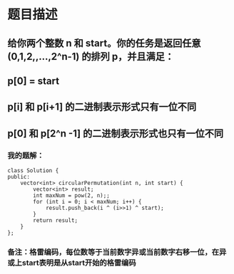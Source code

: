 # 题目描述
## 给你两个整数 n 和 start。你的任务是返回任意 (0,1,2,,...,2^n-1) 的排列 p，并且满足：
## p[0] = start
## p[i] 和 p[i+1] 的二进制表示形式只有一位不同
## p[0] 和 p[2^n -1] 的二进制表示形式也只有一位不同
### 我的题解：
```
class Solution {
public:
    vector<int> circularPermutation(int n, int start) {
        vector<int> result;
        int maxNum = pow(2, n);;
        for (int i = 0; i < maxNum; i++) {
            result.push_back(i ^ (i>>1) ^ start);
        }
        return result;
    }
};
```
### **备注**：格雷编码，每位数等于当前数字异或当前数字右移一位，在异或上start表明是从start开始的格雷编码